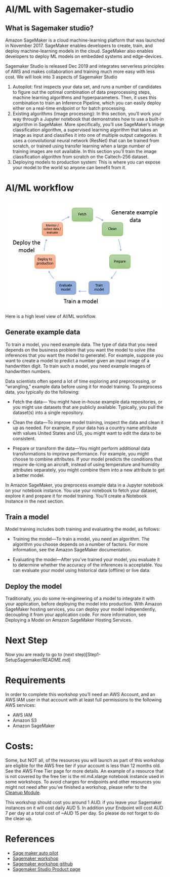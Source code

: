 # AI/ML with Sagemaker-studio

## What is Sagemaker studio?

Amazon SageMaker is a cloud machine-learning platform that was launched in November 2017. SageMaker enables developers to create, train, and deploy machine-learning models in the cloud. SageMaker also enables developers to deploy ML models on embedded systems and edge-devices.

Sagemaker Studio is released Dec 2019 and integrates serverless principles of AWS and makes collaboration and training much more easy with less cost. We will look into 3 aspects of Sagemaker Studio

1. Autopilot: first inspects your data set, and runs a number of candidates to figure out the optimal combination of data preprocessing steps, machine learning algorithms and hyperparameters. Then, it uses this combination to train an Inference Pipeline, which you can easily deploy either on a real-time endpoint or for batch processing.
1. Existing algorithms (image processing): In this section, you’ll work your way through a Jupyter notebook that demonstrates how to use a built-in algorithm in SageMaker. More specifically, you’ll use SageMaker’s image classification algorithm, a supervised learning algorithm that takes an image as input and classifies it into one of multiple output categories. It uses a convolutional neural network (ResNet) that can be trained from scratch, or trained using transfer learning when a large number of training images are not available. In this section you’ll train the image classification algorithm from scratch on the Caltech-256 dataset.
3. Deploying models to production system: This is where you can expose your model to the world so anyone can benefit from it.
 

# AI/ML workflow

![image](images/ml-concepts.png)

Here is a high level view of AI/ML workflow.

## Generate example data
To train a model, you need example data. The type of data that you need depends on the business problem that you want the model to solve (the inferences that you want the model to generate). For example, suppose you want to create a model to predict a number given an input image of a handwritten digit. To train such a model, you need example images of handwritten numbers.

Data scientists often spend a lot of time exploring and preprocessing, or “wrangling,” example data before using it for model training. To preprocess data, you typically do the following:

- Fetch the data— You might have in-house example data repositories, or you might use datasets that are publicly available. Typically, you pull the dataset(s) into a single repository.

- Clean the data—To improve model training, inspect the data and clean it up as needed. For example, if your data has a country name attribute with values United States and US, you might want to edit the data to be consistent.

- Prepare or transform the data—You might perform additional data transformations to improve performance. For example, you might choose to combine attributes. If your model predicts the conditions that require de-icing an aircraft, instead of using temperature and humidity attributes separately, you might combine them into a new attribute to get a better model.

In Amazon SageMaker, you preprocess example data in a Jupyter notebook on your notebook instance. You use your notebook to fetch your dataset, explore it and prepare it for model training. You’ll create a Notebook Instance in the next section.

## Train a model
Model training includes both training and evaluating the model, as follows:

- Training the model—To train a model, you need an algorithm. The algorithm you choose depends on a number of factors. For more information, see the Amazon SageMaker documentation. 

- Evaluating the model—After you’ve trained your model, you evaluate it to determine whether the accuracy of the inferences is acceptable. You can evaluate your model using historical data (offline) or live data:

## Deploy the model
Traditionally, you do some re-engineering of a model to integrate it with your application, before deploying the model into production. With Amazon SageMaker hosting services, you can deploy your model independently, decoupling it from your application code. For more information, see Deploying a Model on Amazon SageMaker Hosting Services.

# Next Step

Now you are ready to go to (next step)[Step1-SetupSagemaker/README.md] 

# Requirements

In order to complete this workshop you’ll need an AWS Account, and an AWS IAM user in that account with at least full permissions to the following AWS services:

- AWS IAM
- Amazon S3
- Amazon SageMaker

# Costs: 

Some, but NOT all, of the resources you will launch as part of this workshop are eligible for the AWS free tier if your account is less than 12 months old. See the AWS Free Tier page for more details. An example of a resource that is not covered by the free tier is the ml.m4.xlarge notebook instance used in some workshops. To avoid charges for endpoints and other resources you might not need after you’ve finished a workshop, please refer to the [Cleanup Module](CleanUp/README.md).

This workshop should cost you around 1 AUD. if you leave your Sagemaker instances on it will cost daily AUD 5. In addition your Endpoint will cost AUD 7 per day at a total cost of ~AUD 15 per day. So please do not forget to do the clean up. 


# References

- [Sage maker auto pilot](https://aws.amazon.com/blogs/aws/amazon-sagemaker-autopilot-fully-managed-automatic-machine-learning/)
- [Sagemaker workshop](https://sagemaker-workshop.com/introduction/concepts.html)
- [Sagemaker workshop github](https://github.com/awslabs/amazon-sagemaker-workshop)
- [Sagemaker Studio Product page](https://docs.aws.amazon.com/sagemaker/latest/dg/studio.html)